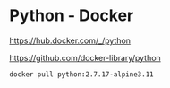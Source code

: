 # Python - Docker

<https://hub.docker.com/_/python>

<https://github.com/docker-library/python>

```bash
docker pull python:2.7.17-alpine3.11
```
